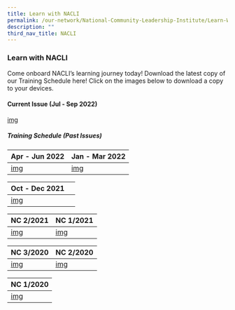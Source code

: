 ```yaml
---
title: Learn with NACLI
permalink: /our-network/National-Community-Leadership-Institute/Learn-With-NACLI
description: ""
third_nav_title: NACLI
---
```

### Learn with NACLI

Come onboard NACLI’s learning journey today!  Download the latest copy of our Training Schedule here!  Click on the images below to download a copy to your devices.

#### Current Issue (Jul - Sep 2022)

[img](#) 

##### Training Schedule (Past Issues)


| Apr - Jun 2022 | Jan - Mar 2022 | 
| -------- | -------- | 
|  [img](#)   | [img](#)  |


| Oct - Dec 2021 |  | 
| -------- | -------- | 
|  [img](#)   |    |

| NC 2/2021 | NC 1/2021  | 
| -------- | -------- | 
|  [img](#)   |  [img](#)  |

| NC 3/2020 | NC 2/2020  | 
| -------- | -------- | 
|  [img](#)   |  [img](#)  |

| NC 1/2020 | 
| -------- |  
|  [img](#)   |